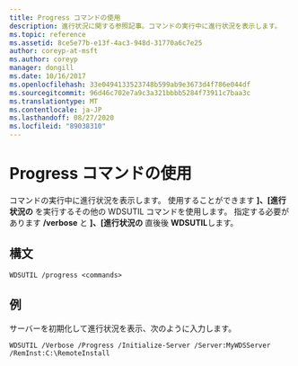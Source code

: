 ```yaml
---
title: Progress コマンドの使用
description: 進行状況に関する参照記事。コマンドの実行中に進行状況を表示します。
ms.topic: reference
ms.assetid: 8ce5e77b-e13f-4ac3-948d-31770a6c7e25
author: coreyp-at-msft
ms.author: coreyp
manager: dongill
ms.date: 10/16/2017
ms.openlocfilehash: 33e0494133523748b599ab9e3673d4f786e044df
ms.sourcegitcommit: 96d46c702e7a9c3a321bbbb5284f73911c7baa3c
ms.translationtype: MT
ms.contentlocale: ja-JP
ms.lasthandoff: 08/27/2020
ms.locfileid: "89038310"
---
```

# <a name="using-the-progress-command"></a>Progress コマンドの使用

コマンドの実行中に進行状況を表示します。 使用することができます **]、[進行状況の** を実行するその他の WDSUTIL コマンドを使用します。 指定する必要があります **/verbose** と **]、[進行状況の** 直後後 **WDSUTIL**します。

## <a name="syntax"></a>構文

```
WDSUTIL /progress <commands>
```

## <a name="examples"></a>例

サーバーを初期化して進行状況を表示、次のように入力します。
```
WDSUTIL /Verbose /Progress /Initialize-Server /Server:MyWDSServer /RemInst:C:\RemoteInstall
```